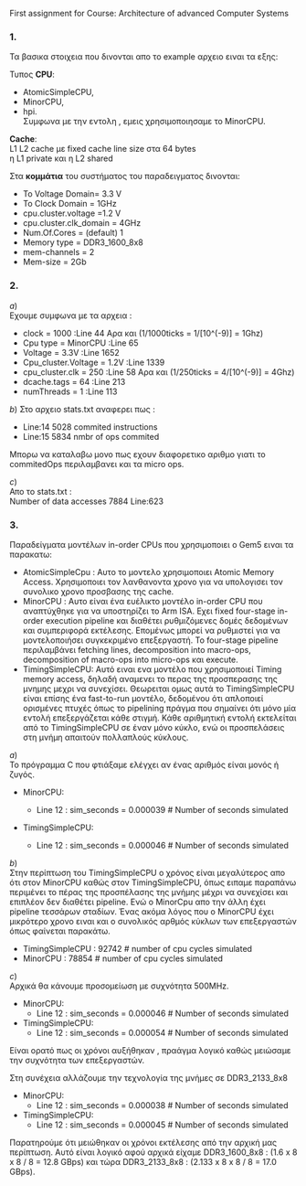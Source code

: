 
First assignment for Course: Architecture of advanced Computer Systems


### 1.  
Τα βασικα στοιχεια που δινονται απο το example αρχειο ειναι τα εξης:

Τυπος __CPU__: 
* AtomicSimpleCPU,
* MinorCPU,
* hpi.  
Συμφωνα με την εντολη , εμεις χρησιμοποιησαμε το MinorCPU.

__Cache__:  
L1 L2 cache με fixed cache line size στα 64 bytes  
η L1 private και η L2 shared

Στα __κομμάτια__ του συστήματος του παραδειγματος δινονται:  
* Το Voltage Domain= 3.3 V
* Το  Clock Domain = 1GHz
* cpu.cluster.voltage =1.2 V
* cpu.cluster.clk_domain = 4GHz
* Num.Of.Cores = (default) 1
* Memory type = DDR3_1600_8x8
* mem-channels = 2
* Mem-size = 2Gb

### 2.  
_a_)  
Εχουμε συμφωνα με τα αρχεια :  
* clock = 1000        :Line 44   Αρα και (1/1000ticks = 1/[10^(-9)] = 1Ghz)
* Cpu type = MinorCPU :Line 65
* Voltage = 3.3V     :Line 1652
* Cpu_cluster.Voltage = 1.2V :Line 1339
* cpu_cluster.clk = 250      :Line 58    Αρα και  (1/250ticks = 4/[10^(-9)] = 4Ghz)
* dcache.tags = 64  :Line 213
* numThreads = 1  :Line 113

_b_)
Στο αρχειο stats.txt αναφερει πως :  
* Line:14  5028 commited instructions
* Line:15 5834 nmbr of ops commited

Μπορω να καταλαβω μονο πως εχουν διαφορετικο αριθμο γιατι το commitedOps περιλαμβανει και τα micro ops.

_c_)  
Απο το stats.txt :  
Number of data accesses 7884  Line:623

### 3.  

Παραδείγματα μοντέλων in-order CPUs που χρησιμοποιει ο Gem5 ειναι τα παρακατω:  

* AtomicSimpleCpu : Αυτο το μοντελο χρησιμοποιει Atomic Memory Access. 
Χρησιμοποιει τον λανθανοντα χρονο για να υπολογισει τον συνολικο χρονο προσβασης της cache.
* MinorCPU  : Αυτο είναι ένα ευέλικτο μοντέλο in-order CPU που αναπτύχθηκε για να υποστηρίζει το Arm ISA. 
Εχει fixed four-stage in-order execution pipeline και διαθέτει ρυθμιζόμενες δομές δεδομένων και συμπεριφορά εκτέλεσης. 
Επομένως μπορεί να ρυθμιστεί για να μοντελοποιήσει συγκεκριμένο επεξεργαστή. 
Το four-stage pipeline περιλαμβάνει fetching lines, decomposition into macro-ops, decomposition of macro-ops into micro-ops και execute.
* TimingSimpleCPU: Αυτό ειναι ενα μοντέλο που χρησιμοποιεί Timing memory access, δηλαδή αναμενει το περας της προσπερασης της μνημης μεχρι να συνεχίσει. Θεωρειται ομως αυτά το TimingSimpleCPU είναι 
επίσης ένα fast-to-run μοντέλο, δεδομένου ότι απλοποιεί ορισμένες πτυχές όπως το pipelining
 πράγμα που σημαίνει ότι μόνο μία εντολή επεξεργάζεται κάθε στιγμή. Κάθε αριθμητική εντολή εκτελείται από το TimingSimpleCPU σε έναν μόνο κύκλο,
 ενώ οι προσπελάσεις στη μνήμη απαιτούν πολλαπλούς κύκλους.


_a_)  
Το πρόγραμμα C που φτιάξαμε ελέγχει αν ένας αριθμός είναι μονός ή ζυγός.

* MinorCPU: 
   * Line 12 : sim_seconds = 0.000039 # Number of seconds simulated

* TimingSimpleCPU:  
   * Line 12 : sim_seconds = 0.000046 # Number of seconds simulated

_b_)  
 Στην περίπτωση του TimingSimpleCPU ο χρόνος είναι μεγαλύτερος απο ότι στον MinorCPU καθώς 
στον TimingSimpleCPU, όπως ειπαμε παραπάνω περιμένει το πέρας της προσπέλασης της μνήμης 
μέχρι να συνεχίσει και επιπλέον δεν διαθέτει pipeline. Ενώ ο MinorCpu απο την άλλη έχει 
pipeline τεσσάρων σταδίων. Ένας ακόμα λόγος που ο MinorCPU έχει μικρότερο χρονο ειναι και ο
συνολικός αρθμός κύκλων των επεξεργαστών όπως φαίνεται παρακάτω.

* TimingSimpleCPU : 92742 # number of cpu cycles simulated
* MinorCPU        : 78854 # number of cpu cycles simulated

_c_)  
Αρχικά θα κάνουμε προσομείωση με συχνότητα 500MHz.  
* MinorCPU:
  * Line 12 : sim_seconds = 0.000046 # Number of seconds simulated
* TimingSimpleCPU:
  * Line 12 : sim_seconds = 0.000054 # Number of seconds simulated

Είναι ορατό πως οι χρόνοι αυξήθηκαν , πραάγμα λογικό καθώς μειώσαμε την συχνότητα των επεξεργαστών.

Στη συνέχεια αλλάζουμε την τεχνολογία της μνήμες σε DDR3_2133_8x8   

* MinorCPU:
  * Line 12 : sim_seconds = 0.000038 # Number of seconds simulated
* TimingSimpleCPU:
  * Line 12 : sim_seconds = 0.000045 # Number of seconds simulated

Παρατηρούμε ότι μειώθηκαν οι χρόνοι εκτέλεσης από την αρχική μας περίπτωση. Αυτό είναι λογικό αφού αρχικά είχαμε DDR3_1600_8x8 : (1.6 x 8 x 8 / 8 = 12.8 GBps) και τώρα DDR3_2133_8x8 : (2.133 x 8 x 8 / 8 = 17.0 GBps).
